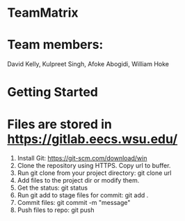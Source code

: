 # TeamMatrix

# Team members:

David Kelly, Kulpreet Singh, Afoke Abogidi, William Hoke

# Getting Started

# Files are stored in https://gitlab.eecs.wsu.edu/

1. Install Git: https://git-scm.com/download/win
2. Clone the repository using HTTPS. Copy url to buffer.
3. Run git clone from your project directory: git clone url
4. Add files to the project dir or modify them.
5. Get the status: git status
6. Run git add to stage files for commit: git add .
7. Commit files: git commit -m "message"
8. Push files to repo: git push
